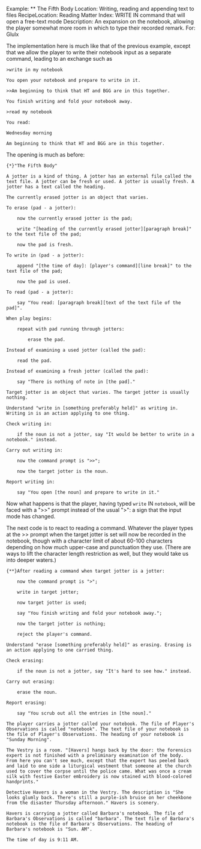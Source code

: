 Example: ** The Fifth Body
Location: Writing, reading and appending text to files
RecipeLocation: Reading Matter
Index: WRITE IN command that will open a free-text mode
Description: An expansion on the notebook, allowing the player somewhat more room in which to type their recorded remark.
For: Glulx

  
The implementation here is much like that of the previous example, except that we allow the player to write their notebook input as a separate command, leading to an exchange such as

  

``` transcript
>write in my notebook

You open your notebook and prepare to write in it.

>>Am beginning to think that HT and BGG are in this together.

You finish writing and fold your notebook away.

>read my notebook

You read:

Wednesday morning

Am beginning to think that HT and BGG are in this together.
```

  
The opening is much as before:

  

``` inform7
{*}"The Fifth Body"

A jotter is a kind of thing. A jotter has an external file called the text file. A jotter can be fresh or used. A jotter is usually fresh. A jotter has a text called the heading.

The currently erased jotter is an object that varies.

To erase (pad - a jotter):

	now the currently erased jotter is the pad;

	write "[heading of the currently erased jotter][paragraph break]" to the text file of the pad;

	now the pad is fresh.

To write in (pad - a jotter):

	append "[the time of day]: [player's command][line break]" to the text file of the pad;

	now the pad is used.

To read (pad - a jotter):

	say "You read: [paragraph break][text of the text file of the pad]".

When play begins:

	repeat with pad running through jotters:

		erase the pad.

Instead of examining a used jotter (called the pad):

	read the pad.

Instead of examining a fresh jotter (called the pad):

	say "There is nothing of note in [the pad]."

Target jotter is an object that varies. The target jotter is usually nothing.

Understand "write in [something preferably held]" as writing in. Writing in is an action applying to one thing.

Check writing in:

	if the noun is not a jotter, say "It would be better to write in a notebook." instead.

Carry out writing in:

	now the command prompt is ">>";

	now the target jotter is the noun.

Report writing in:

	say "You open [the noun] and prepare to write in it."
```

  
Now what happens is that the player, having typed ``write`` IN ``notebook``, will be faced with a ">>" prompt instead of the usual ">": a sign that the input mode has changed.

  
The next code is to react to reading a command. Whatever the player types at the >> prompt when the target jotter is set will now be recorded in the notebook, though with a character limit of about 60-100 characters depending on how much upper-case and punctuation they use. (There are ways to lift the character length restriction as well, but they would take us into deeper waters.)

  

``` inform7
{**}After reading a command when target jotter is a jotter:

	now the command prompt is ">";

	write in target jotter;

	now target jotter is used;

	say "You finish writing and fold your notebook away.";

	now the target jotter is nothing;

	reject the player's command.

Understand "erase [something preferably held]" as erasing. Erasing is an action applying to one carried thing.

Check erasing:

	if the noun is not a jotter, say "It's hard to see how." instead.

Carry out erasing:

	erase the noun.

Report erasing:

	say "You scrub out all the entries in [the noun]."

The player carries a jotter called your notebook. The file of Player's Observations is called "notebook". The text file of your notebook is the file of Player's Observations. The heading of your notebook is "Sunday Morning".

The Vestry is a room. "[Havers] hangs back by the door: the forensics expert is not finished with a preliminary examination of the body. From here you can't see much, except that the expert has peeled back and laid to one side a liturgical vestment that someone at the church used to cover the corpse until the police came. What was once a cream silk with festive Easter embroidery is now stained with blood-colored handprints."

Detective Havers is a woman in the Vestry. The description is "She looks glumly back. There's still a purple-ish bruise on her cheekbone from the disaster Thursday afternoon." Havers is scenery.

Havers is carrying a jotter called Barbara's notebook. The file of Barbara's Observations is called "barbara". The text file of Barbara's notebook is the file of Barbara's Observations. The heading of Barbara's notebook is "Sun. AM".

The time of day is 9:11 AM.
```

